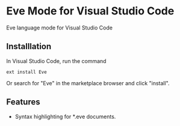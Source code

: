 # Eve Mode for Visual Studio Code

Eve language mode for Visual Studio Code

## Installlation

In Visual Studio Code, run the command

```
ext install Eve
```

Or search for "Eve" in the marketplace browser and click "install".

## Features

- Syntax highlighting for *.eve documents.